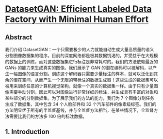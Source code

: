 # [DatasetGAN: Efficient Labeled Data Factory with Minimal Human Effort](https://arxiv.org/pdf/2104.06490.pdf)

## Abstract

我们介绍 DatasetGAN：一个只需要极少的人力就能自动生成大量高质量的语义分割图像数据集的程序。目前的深度网络都是极其数据饥渴的，并受益于在大规模的数据上的训练，而对这些数据集进行标注是非常耗时的。我们的方法依赖最近的 GANs 的能力来生成真实的图像。我们展示了 GAN 的潜在编码可以被解码，以产生一幅图像的语言分割。训练这个解码器只需要少量标注的样本，就可以泛化到其余的潜在空间，从而产生一个无限的带标注的数据生成器！这些生成的数据集可以被用来训练任意的计算机视觉架构，就像一个真实的数据集一样。由于只有少量图像需要手动分割，因此可以对图像进行非常详细的标注，并生成具有丰富的对象和某些部分的分割数据集。为了展示我们的方法的能力，我们为 7 个图像分割任务生成了数据集，其中包含 34 个人脸部件和 32 个汽车部件的像素级标签。我们的方法明显优于所有的半监督基线，并与全监督方法相当，在某些情况下，全监督方法需要比我们的方法多 100 倍的标注数据。

## 1. Introduction

